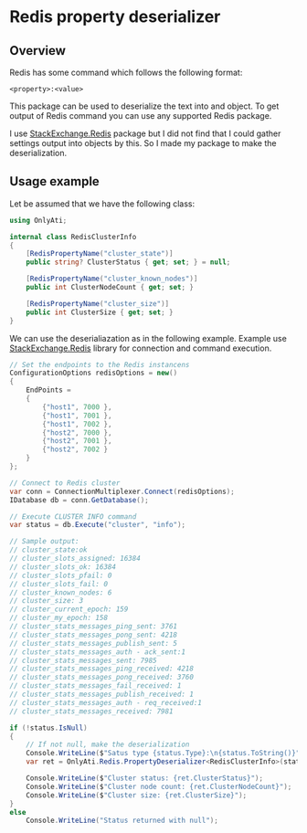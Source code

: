 # Redis property deserializer

## Overview
Redis has some command which follows the following format:
```
<property>:<value>
```

This package can be used to deserialize the text into and object. To get output of Redis command you can use any supported Redis package.

I use [StackExchange.Redis](https://github.com/StackExchange/StackExchange.Redis) package but I did not find that I could gather settings output into objects by this. So I made my package to make the deserialization.

## Usage example
Let be assumed that we have the following class:
```csharp
using OnlyAti;

internal class RedisClusterInfo
{
    [RedisPropertyName("cluster_state")]
    public string? ClusterStatus { get; set; } = null;

    [RedisPropertyName("cluster_known_nodes")]
    public int ClusterNodeCount { get; set; }

    [RedisPropertyName("cluster_size")]
    public int ClusterSize { get; set; }
}
```

We can use the deserialiazation as in the following example. Example use [StackExchange.Redis](https://github.com/StackExchange/StackExchange.Redis) library for connection and command execution.
```csharp
// Set the endpoints to the Redis instancens
ConfigurationOptions redisOptions = new()
{
    EndPoints =
    {
        {"host1", 7000 },
        {"host1", 7001 },
        {"host1", 7002 },
        {"host2", 7000 },
        {"host2", 7001 },
        {"host2", 7002 }
    }
};

// Connect to Redis cluster
var conn = ConnectionMultiplexer.Connect(redisOptions);
IDatabase db = conn.GetDatabase();

// Execute CLUSTER INFO command
var status = db.Execute("cluster", "info");

// Sample output:
// cluster_state:ok
// cluster_slots_assigned: 16384
// cluster_slots_ok: 16384
// cluster_slots_pfail: 0
// cluster_slots_fail: 0
// cluster_known_nodes: 6
// cluster_size: 3
// cluster_current_epoch: 159
// cluster_my_epoch: 158
// cluster_stats_messages_ping_sent: 3761
// cluster_stats_messages_pong_sent: 4218
// cluster_stats_messages_publish_sent: 5
// cluster_stats_messages_auth - ack_sent:1
// cluster_stats_messages_sent: 7985
// cluster_stats_messages_ping_received: 4218
// cluster_stats_messages_pong_received: 3760
// cluster_stats_messages_fail_received: 1
// cluster_stats_messages_publish_received: 1
// cluster_stats_messages_auth - req_received:1
// cluster_stats_messages_received: 7981

if (!status.IsNull)
{
    // If not null, make the deserialization
    Console.WriteLine($"Satus type {status.Type}:\n{status.ToString()}");
    var ret = OnlyAti.Redis.PropertyDeserializer<RedisClusterInfo>(status.ToString());

    Console.WriteLine($"Cluster status: {ret.ClusterStatus}");
    Console.WriteLine($"Cluster node count: {ret.ClusterNodeCount}");
    Console.WriteLine($"Cluster size: {ret.ClusterSize}");
}
else
    Console.WriteLine("Status returned with null");
```

